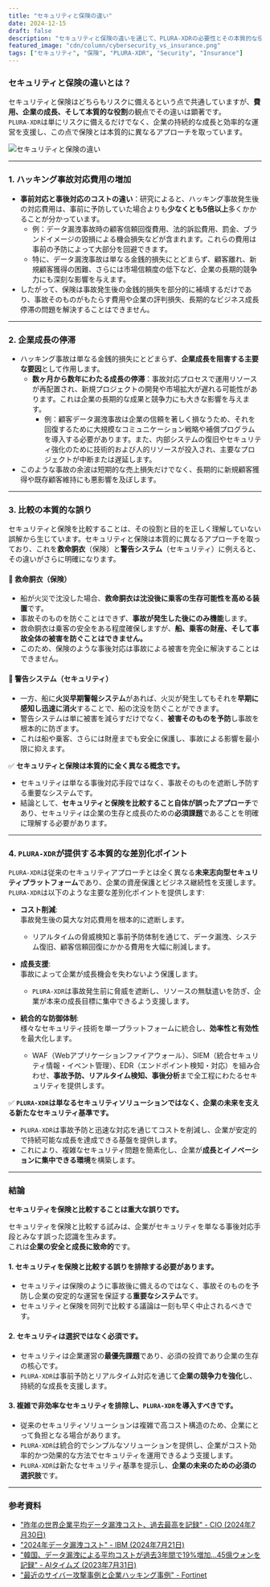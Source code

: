 ```yaml
---
title: "セキュリティと保険の違い"
date: 2024-12-15
draft: false
description: "セキュリティと保険の違いを通じて、PLURA-XDRの必要性とその本質的な役割を探ります。"
featured_image: "cdn/column/cybersecurity_vs_insurance.png"
tags: ["セキュリティ", "保険", "PLURA-XDR", "Security", "Insurance"]
---
```


### セキュリティと保険の違いとは？

セキュリティと保険はどちらもリスクに備えるという点で共通していますが、**費用、企業の成長、そして本質的な役割**の観点でその違いは顕著です。  
`PLURA-XDR`は単にリスクに備えるだけでなく、企業の持続的な成長と効率的な運営を支援し、この点で保険とは本質的に異なるアプローチを取っています。

![セキュリティと保険の違い](https://blog.plura.io/cdn/column/cybersecurity_vs_insurance.png)

<!--more-->
---

### 1. **ハッキング事故対応費用の増加**
   - **事前対応と事後対応のコストの違い**：研究によると、ハッキング事故発生後の対応費用は、事前に予防していた場合よりも**少なくとも5倍以上**多くかかることが分かっています。
     - 例：データ漏洩事故時の顧客信頼回復費用、法的訴訟費用、罰金、ブランドイメージの毀損による機会損失などが含まれます。これらの費用は事前の予防によって大部分を回避できます。
     - 特に、データ漏洩事故は単なる金銭的損失にとどまらず、顧客離れ、新規顧客獲得の困難、さらには市場信頼度の低下など、企業の長期的競争力にも深刻な影響を与えます。
   - したがって、保険は事故発生後の金銭的損失を部分的に補填するだけであり、事故そのものがもたらす費用や企業の評判損失、長期的なビジネス成長停滞の問題を解決することはできません。

---

### 2. **企業成長の停滞**
   - ハッキング事故は単なる金銭的損失にとどまらず、**企業成長を阻害する主要な要因**として作用します。
     - **数ヶ月から数年にわたる成長の停滞**：事故対応プロセスで運用リソースが再配置され、新規プロジェクトの開発や市場拡大が遅れる可能性があります。これは企業の長期的な成果と競争力にも大きな影響を与えます。
       - 例：顧客データ漏洩事故は企業の信頼を著しく損なうため、それを回復するために大規模なコミュニケーション戦略や補償プログラムを導入する必要があります。また、内部システムの復旧やセキュリティ強化のために技術的および人的リソースが投入され、主要なプロジェクトが中断または遅延します。
  - このような事故の余波は短期的な売上損失だけでなく、長期的に新規顧客獲得や既存顧客維持にも悪影響を及ぼします。

---

### 3. **比較の本質的な誤り**

セキュリティと保険を比較することは、その役割と目的を正しく理解していない誤解から生じています。セキュリティと保険は本質的に異なるアプローチを取っており、これを**救命胴衣**（保険）と**警告システム**（セキュリティ）に例えると、その違いがさらに明確になります。

#### 🦺 救命胴衣（保険）
- 船が火災で沈没した場合、**救命胴衣は沈没後に乗客の生存可能性を高める装置**です。
- 事故そのものを防ぐことはできず、**事故が発生した後にのみ機能**します。
- 救命胴衣は乗客の安全をある程度確保しますが、**船、乗客の財産、そして事故全体の被害を防ぐことはできません。**
- このため、保険のような事後対応は事故による被害を完全に解決することはできません。

#### 🚨 警告システム（セキュリティ）
- 一方、船に**火災早期警報システム**があれば、火災が発生してもそれを**早期に感知し迅速に消火**することで、船の沈没を防ぐことができます。
- 警告システムは単に被害を減らすだけでなく、**被害そのものを予防**し事故を根本的に防ぎます。
- これは船や乗客、さらには財産までも安全に保護し、事故による影響を最小限に抑えます。

✅ **セキュリティと保険は本質的に全く異なる概念です。**  
- セキュリティは単なる事後対応手段ではなく、事故そのものを遮断し予防する重要なシステムです。  
- 結論として、**セキュリティと保険を比較すること自体が誤ったアプローチ**であり、セキュリティは企業の生存と成長のための**必須課題**であることを明確に理解する必要があります。  

---

### 4. **`PLURA-XDR`が提供する本質的な差別化ポイント**

`PLURA-XDR`は従来のセキュリティアプローチとは全く異なる**未来志向型セキュリティプラットフォーム**であり、企業の資産保護とビジネス継続性を支援します。  
`PLURA-XDR`は以下のような主要な差別化ポイントを提供します:

- **コスト削減**:  
  事故発生後の莫大な対応費用を根本的に遮断します。  
  - リアルタイムの脅威検知と事前予防体制を通じて、データ漏洩、システム復旧、顧客信頼回復にかかる費用を大幅に削減します。  

- **成長支援**:  
  事故によって企業が成長機会を失わないよう保護します。  
  - `PLURA-XDR`は事故発生前に脅威を遮断し、リソースの無駄遣いを防ぎ、企業が本来の成長目標に集中できるよう支援します。  

- **統合的な防御体制**:  
  様々なセキュリティ技術を単一プラットフォームに統合し、**効率性と有効性**を最大化します。  
  - WAF（Webアプリケーションファイアウォール）、SIEM（統合セキュリティ情報・イベント管理）、EDR（エンドポイント検知・対応）を組み合わせ、**事故予防、リアルタイム検知、事後分析**まで全工程にわたるセキュリティを提供します。  

✅ **`PLURA-XDR`は単なるセキュリティソリューションではなく、企業の未来を支える新たなセキュリティ基準です。**  
- `PLURA-XDR`は事故予防と迅速な対応を通じてコストを削減し、企業が安定的で持続可能な成長を達成できる基盤を提供します。  
- これにより、複雑なセキュリティ問題を簡素化し、企業が**成長とイノベーションに集中できる環境**を構築します。  

---

### 結論
**セキュリティを保険と比較することは重大な誤りです。**  

セキュリティを保険と比較する試みは、企業がセキュリティを単なる事後対応手段とみなす誤った認識を生みます。  
これは**企業の安全と成長に致命的**です。

#### 1. **セキュリティを保険と比較する誤りを排除する必要があります。**
   - セキュリティは保険のように事故後に備えるのではなく、事故そのものを予防し企業の安定的な運営を保証する**重要なシステム**です。
   - セキュリティと保険を同列で比較する議論は一刻も早く中止されるべきです。

#### 2. **セキュリティは選択ではなく必須です。**
   - セキュリティは企業運営の**最優先課題**であり、必須の投資であり企業の生存の核心です。
   - `PLURA-XDR`は事前予防とリアルタイム対応を通じて**企業の競争力を強化**し、持続的な成長を支援します。

#### 3. **複雑で非効率なセキュリティを排除し、`PLURA-XDR`を導入すべきです。**
   - 従来のセキュリティソリューションは複雑で高コスト構造のため、企業にとって負担となる場合があります。
   - `PLURA-XDR`は統合的でシンプルなソリューションを提供し、企業がコスト効率的かつ効果的な方法でセキュリティを運用できるよう支援します。  
   - `PLURA-XDR`は新たなセキュリティ基準を提示し、**企業の未来のための必須の選択肢**です。

---

### 参考資料
- ["昨年の世界企業平均データ漏洩コスト、過去最高を記録" - CIO (2024年7月30日)](https://www.cio.com/article/3537417/%EC%A7%80%EB%82%9C%ED%95%B4-%EC%A0%84-%EC%84%B8%EA%B3%84-%EA%B8%B0%EC%97%85-%ED%8F%89%EA%B7%A0-%EB%8D%B0%EC%9D%B4%ED%84%B0-%EC%9C%A0%EC%B6%9C-%EB%B9%84%EC%9A%A9-%EC%82%AC%EC%83%81-%EC%B5%9C.html)
- ["2024年データ漏洩コスト" - IBM (2024年7月21日)](https://www.ibm.com/kr-ko/reports/data-breach)
- ["韓国、データ漏洩による平均コストが過去3年間で19%増加...45億ウォンを記録" - AIタイムズ (2023年7月31日)](https://www.aitimes.kr/news/articleView.html?idxno=29379)
- ["最近のサイバー攻撃事例と企業ハッキング事例" - Fortinet](https://www.fortinet.com/kr/resources/cyberglossary/recent-cyber-attacks)
